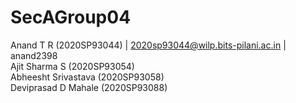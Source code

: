 # SecAGroup04<br>

Anand T R (2020SP93044) | 2020sp93044@wilp.bits-pilani.ac.in | anand2398<br>
Ajit Sharma S (2020SP93054)<br>
Abheesht Srivastava (2020SP93058)<br>
Deviprasad  D Mahale (2020SP93088)<br>
